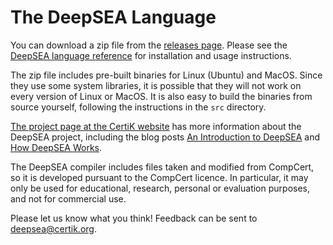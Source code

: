 # The DeepSEA Language

You can download a zip file from the [releases page](https://github.com/CertiKProject/deepsea-preview/releases). Please see the [DeepSEA language reference](https://github.com/CertiKProject/deepsea-preview/blob/master/DeepSEA%20language%20reference.pdf) for installation and usage instructions.  

The zip file includes pre-built binaries for Linux (Ubuntu) and MacOS. Since they use some system libraries, it is possible that they will not work on every version of Linux or MacOS. It is also easy to build the binaries from source yourself, following the instructions in the `src` directory.

[The project page at the CertiK website](https://certik.org/research/deepsea/) has more information about the DeepSEA project, including the blog posts [An Introduction to DeepSEA](https://certik.org/blog/technology/an-introduction-to-deepsea) and [How DeepSEA Works](https://certik.org/blog/technology/how-deepsea-works-with-an-example-token-contact/).

The DeepSEA compiler includes files taken and modified from CompCert, so it is developed pursuant to the CompCert licence. In particular, it may only be used for educational, research, personal or evaluation purposes, and not for commercial use.

Please let us know what you think! Feedback can be sent to deepsea@certik.org. 
